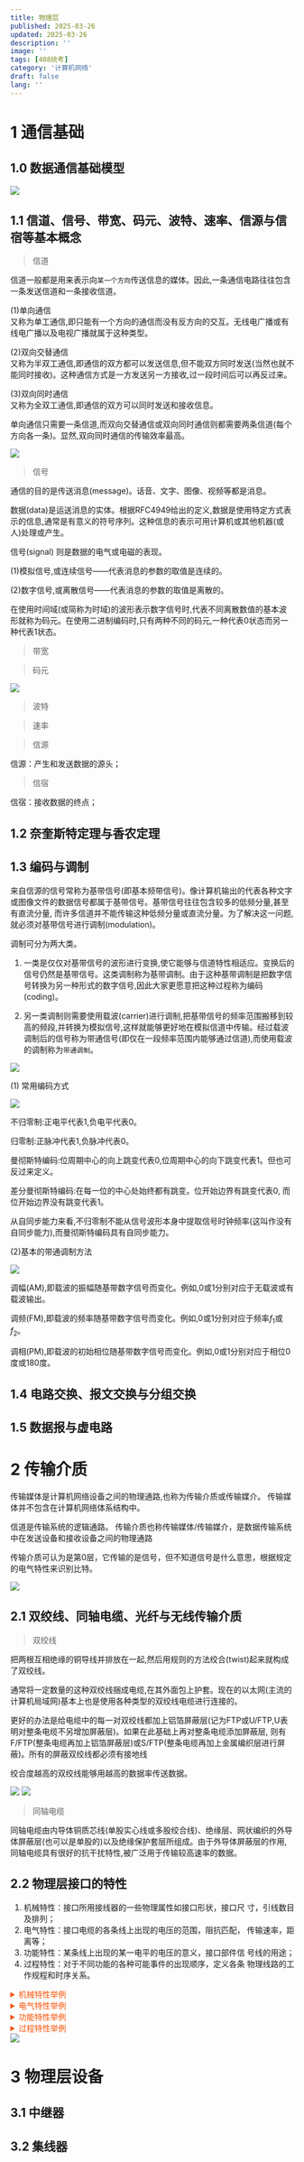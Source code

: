 ```yaml
---
title: 物理层
published: 2025-03-26
updated: 2025-03-26
description: ''
image: ''
tags: [408统考]
category: '计算机网络'
draft: false 
lang: ''
---
```


# 1 通信基础

## 1.0 数据通信基础模型

<img src="https://raw.githubusercontent.com/MRchenyuheng/Blog_Pic_Bed/main/NET/20250406163425190.png"/>

## 1.1 信道、信号、带宽、码元、波特、速率、信源与信宿等基本概念

> 信道

信道一般都是用来表示向`某一个方向`传送信息的媒体。因此,一条通信电路往往包含一条发送信道和一条接收信道。

(1)单向通信   
又称为单工通信,即只能有一个方向的通信而没有反方向的交互。无线电广播或有线电广播以及电视广播就属于这种类型。

(2)双向交替通信   
又称为半双工通信,即通信的双方都可以发送信息,但不能双方同时发送(当然也就不能同时接收)。这种通信方式是一方发送另一方接收,过一段时间后可以再反过来。

(3)双向同时通信   
又称为全双工通信,即通信的双方可以同时发送和接收信息。

单向通信只需要一条信道,而双向交替通信或双向同时通信则都需要两条信道(每个方向各一条)。显然,双向同时通信的传输效率最高。

<img src="https://raw.githubusercontent.com/MRchenyuheng/Blog_Pic_Bed/main/NET/20250406163643433.png"/>

> 信号

通信的目的是传送消息(message)。话音、文字、图像、视频等都是消息。

数据(data)是运送消息的实体。根据RFC4949给出的定义,数据是使用特定方式表示的信息,通常是有意义的符号序列。这种信息的表示可用计算机或其他机器(或人)处理或产生。

信号(signal) 则是数据的电气或电磁的表现。

(1)模拟信号,或连续信号——代表消息的参数的取值是连续的。

(2)数字信号,或离散信号——代表消息的参数的取值是离散的。

在使用时间域(或简称为时域)的波形表示数字信号时,代表不同离散数值的基本波形就称为码元。在使用二进制编码时,只有两种不同的码元,一种代表0状态而另一种代表1状态。



> 带宽

> 码元

<img src="https://raw.githubusercontent.com/MRchenyuheng/Blog_Pic_Bed/main/NET/20250406164413087.png"/>

> 波特

> 速率

> 信源

信源：产⽣和发送数据的源头；

> 信宿

信宿：接收数据的终点；
 
## 1.2 奈奎斯特定理与香农定理

## 1.3 编码与调制

来自信源的信号常称为基带信号(即基本频带信号)。像计算机输出的代表各种文字或图像文件的数据信号都属于基带信号。基带信号往往包含较多的低频分量,甚至有直流分量, 而许多信道并不能传输这种低频分量或直流分量。为了解决这一问题,就必须对基带信号进行调制(modulation)。

调制可分为两大类。

1. 一类是仅仅对基带信号的波形进行变换,使它能够与信道特性相适应。变换后的信号仍然是基带信号。这类调制称为基带调制。由于这种基带调制是把数字信号转换为另一种形式的数字信号,因此大家更愿意把这种过程称为编码(coding)。

2. 另一类调制则需要使用载波(carrier)进行调制,把基带信号的频率范围搬移到较高的频段,并转换为模拟信号,这样就能够更好地在模拟信道中传输。经过载波调制后的信号称为带通信号(即仅在一段频率范围内能够通过信道),而使用载波的调制称为`带通调制`。

<img src="https://raw.githubusercontent.com/MRchenyuheng/Blog_Pic_Bed/main/NET/20250406161751536.png"/>

(1) 常用编码方式

<img src="https://raw.githubusercontent.com/MRchenyuheng/Blog_Pic_Bed/main/NET/20250406231236786.png"/>

不归零制:正电平代表1,负电平代表0。

归零制:正脉冲代表1,负脉冲代表0。

曼彻斯特编码:位周期中心的向上跳变代表0,位周期中心的向下跳变代表1。但也可反过来定义。

差分曼彻斯特编码:在每一位的中心处始终都有跳变。位开始边界有跳变代表0, 而位开始边界没有跳变代表1。

从自同步能力来看,不归零制不能从信号波形本身中提取信号时钟频率(这叫作没有自同步能力),而曼彻斯特编码具有自同步能力。

(2)基本的带通调制方法

<img src="https://raw.githubusercontent.com/MRchenyuheng/Blog_Pic_Bed/main/NET/20250406231320613.png"/>

调幅(AM),即载波的振幅随基带数字信号而变化。例如,0或1分别对应于无载波或有载波输出。

调频(FM),即载波的频率随基带数字信号而变化。例如,0或1分别对应于频率$f_1$或$f_2$。

调相(PM),即载波的初始相位随基带数字信号而变化。例如,0或1分别对应于相位0度或180度。

## 1.4 电路交换、报文交换与分组交换

## 1.5 数据报与虚电路

# 2 传输介质

传输媒体是计算机网络设备之间的物理通路,也称为传输介质或传输媒介。
传输媒体并不包含在计算机网络体系结构中。

信道是传输系统的逻辑通路。 
传输介质也称传输媒体/传输媒介，是数据传输系统中在发送设备和接收设备之间的物理通路 

传输介质可认为是第0层，它传输的是信号，但不知道信号是什么意思，根据规定的电⽓特性来识别⽐特。

<img src="https://raw.githubusercontent.com/MRchenyuheng/Blog_Pic_Bed/main/NET/20250407122515555.png"/>

## 2.1 双绞线、同轴电缆、光纤与无线传输介质

> 双绞线

把两根互相绝缘的铜导线并排放在一起,然后用规则的方法绞合(twist)起来就构成了双绞线。

通常将一定数量的这种双绞线捆成电缆,在其外面包上护套。现在的以太网(主流的计算机局域网)基本上也是使用各种类型的双绞线电缆进行连接的。

更好的办法是给电缆中的每一对双绞线都加上铝箔屏蔽层(记为FTP或U/FTP,U表明对整条电缆不另增加屏蔽层)。如果在此基础上再对整条电缆添加屏蔽层, 则有F/FTP(整条电缆再加上铝箔屏蔽层)或S/FTP(整条电缆再加上金属编织层进行屏蔽)。所有的屏蔽双绞线都必须有接地线

绞合度越高的双绞线能够用越高的数据率传送数据。

<img src="https://raw.githubusercontent.com/MRchenyuheng/Blog_Pic_Bed/main/NET/20250407133532308.png"/>

<img src="https://raw.githubusercontent.com/MRchenyuheng/Blog_Pic_Bed/main/NET/20250407133838037.png"/>

> 同轴电缆

同轴电缆由内导体铜质芯线(单股实心线或多股绞合线)、绝缘层、网状编织的外导体屏蔽层(也可以是单股的)以及绝缘保护套层所组成。由于外导体屏蔽层的作用,同轴电缆具有很好的抗干扰特性,被广泛用于传输较高速率的数据。

## 2.2 物理层接口的特性

1. 机械特性：接⼝所⽤接线器的⼀些物理属性如接⼝形状，接⼝尺
⼨，引线数⽬及排列；
2. 电⽓特性：接⼝电缆的各条线上出现的电压的范围，阻抗匹配，
传输速率，距离等；
3. 功能特性：某条线上出现的某⼀电平的电压的意义，接⼝部件信
号线的⽤途；
4. 过程特性：对于不同功能的各种可能事件的出现顺序，定义各条
物理线路的⼯作规程和时序关系。

<details style="color: darkred;">
  <summary style="cursor: pointer; color:rgb(247, 82, 6);"> 机械特性举例 </summary>
  <div style="padding: 10px; border: 1px solid #ccc; margin-top: 5px;">
  <img src="https://raw.githubusercontent.com/MRchenyuheng/Blog_Pic_Bed/main/NET/20250407120828573.png"/>
  </div>
</details>

<details style="color: darkred;">
  <summary style="cursor: pointer; color:rgb(247, 82, 6);"> 电气特性举例 </summary>
  <div style="padding: 10px; border: 1px solid #ccc; margin-top: 5px;">
   <img src="https://raw.githubusercontent.com/MRchenyuheng/Blog_Pic_Bed/main/NET/20250407121152590.png"/>
  </div>
</details>

<details style="color: darkred;">
  <summary style="cursor: pointer; color:rgb(247, 82, 6);"> 功能特性举例 </summary>
  <div style="padding: 10px; border: 1px solid #ccc; margin-top: 5px;">
  <img src="https://raw.githubusercontent.com/MRchenyuheng/Blog_Pic_Bed/main/NET/20250407121214574.png"/>
  </div>
</details>

<details style="color: darkred;">
  <summary style="cursor: pointer; color:rgb(247, 82, 6);"> 过程特性举例 </summary>
  <div style="padding: 10px; border: 1px solid #ccc; margin-top: 5px;">
  </div>
</details>


<img src="https://raw.githubusercontent.com/MRchenyuheng/Blog_Pic_Bed/main/NET/20250407120553380.png"/>



# 3 物理层设备

## 3.1 中继器

## 3.2 集线器
